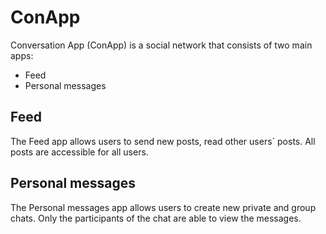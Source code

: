 # ConApp

Conversation App (ConApp) is a social network that consists of two main apps:

* Feed
* Personal messages

## Feed

The Feed app allows users to send new posts, read other users´ posts. All posts are accessible for all users.

## Personal messages

The Personal messages app allows users to create new private and group chats. Only the participants of the chat are able to view the messages.